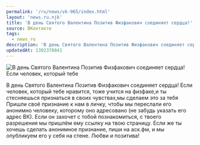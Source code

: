 ```yaml
---
permalink: '/ru/news/vk-965/index.html'
layout: 'news.ru.njk'
title: 'В день Святого Валентина Позитив Физфакович соединяет сердца!'
source: ВКонтакте
tags:
  - news_ru
description: 'В день Святого Валентина Позитив Физфакович соединяет сердца!'
updatedAt: 1392378841
---
```

![В день Святого Валентина Позитив Физфакович соединяет сердца! Если человек, который тебе](https://sun9-53.userapi.com/impf/yGgwbwnP1i51SC-GY9Xt9XrmiRQ0vVV8eJwtKw/pJuFNbfzFNE.jpg?size=659x440&quality=96&proxy=1&sign=2c7f29b6d4ce3ee653af3a8bc1252978&c_uniq_tag=ghjCrJVttABS_8Ekir3TkgY7Yqr1uRRb-uk5Qedb0bk&type=album)

В день Святого Валентина Позитив Физфакович соединяет сердца! Если человек, который тебе нравится, тоже учится на физфаке,и ты стесняешься признаться в своих чувствах,мы сделаем это за тебя Пришли своё признание к нам в личку, чтобы мы переслали его анонимно человеку, которому оно адресовано (не забудь указать его адрес ВК). Если он захочет с тобой познакомиться, с твоего разрешения мы пришлём ему ссылку на твою страницу. Если же ты хочешь сделать анонимное признание, пиши на аск.фм, и мы опубликуем его у себя на стене. Любви и позитива!
